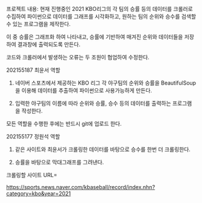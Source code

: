 프로젝트 내용: 현재 진행중인 2021 KBO리그의 각 팀의 승률 등의 데이터를 크롤러로 수집하여 파이썬으로 데이터를 그래프를 시각화하고, 원하는 팀의 순위와 승수를 검색할 수 있는 프로그램을 제작한다.

이 중 승률은 그래프화 하여 나타내고, 승률에 기반하여 매겨진 순위와 데이터들을 저장하여 결과창에 출력되도록 만든다.



코드와 크롤러에서 발생하는 오류는 두 조원이 협업하여 수정한다.

202155187 최윤서 역할

1)  네이버 스포츠에서 제공하는 KBO 리그 각 야구팀의 순위와 승률을 BeautifulSoup을 이용해 데이터를 추출하여 파이썬으로 사용가능하게 만든다.

2) 입력한 야구팀의 이름에 따라 순위와 승률, 승수 등의 데이터를 출력하는 프로그램을 작성한다.

 모든 역할을 수행한 후에는 반드시 git에 업로드 한다.

202155177 정원석 역할

1) 같은 사이트와 최윤서가 크롤링한 데이터를 바탕으로 승수를 한번 더 크롤링한다.

2) 승률을 바탕으로 막대그래프를 그려낸다.



크롤링할 사이트 URL=

https://sports.news.naver.com/kbaseball/record/index.nhn?category=kbo&year=2021
